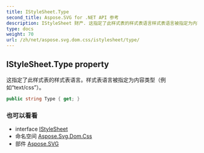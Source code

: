 ```yaml
---
title: IStyleSheet.Type
second_title: Aspose.SVG for .NET API 参考
description: IStyleSheet 财产. 这指定了此样式表的样式表语言样式表语言被指定为内容类型例如text/css
type: docs
weight: 70
url: /zh/net/aspose.svg.dom.css/istylesheet/type/
---
```

## IStyleSheet.Type property

这指定了此样式表的样式表语言。样式表语言被指定为内容类型（例如“text/css”）。

```csharp
public string Type { get; }
```

### 也可以看看

* interface [IStyleSheet](../)
* 命名空间 [Aspose.Svg.Dom.Css](../../istylesheet/)
* 部件 [Aspose.SVG](../../../)


